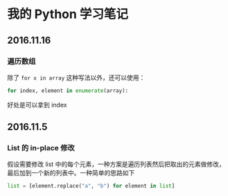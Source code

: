 # 我的 Python 学习笔记

## 2016.11.16

### 遍历数组

除了 `for x in array` 这种写法以外，还可以使用：

```python
for index, element in enumerate(array): 
```

好处是可以拿到 index

## 2016.11.5

### List 的 in-place 修改

假设需要修改 list 中的每个元素，一种方案是遍历列表然后把取出的元素做修改，最后加到一个新的列表中。一种简单的思路如下

```python
list = [element.replace("a", "b") for element in list]
```
